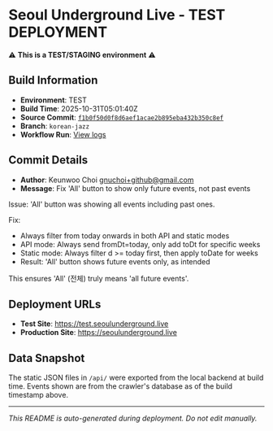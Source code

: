 # Seoul Underground Live - TEST DEPLOYMENT

⚠️ **This is a TEST/STAGING environment** ⚠️

## Build Information

- **Environment**: TEST
- **Build Time**: 2025-10-31T05:01:40Z
- **Source Commit**: [`f1b0f50d0f8d6aef1acae2b895eba432b350c8ef`](https://github.com/keunwoochoi/seoulunderground.live/commit/f1b0f50d0f8d6aef1acae2b895eba432b350c8ef)
- **Branch**: `korean-jazz`
- **Workflow Run**: [View logs](https://github.com/keunwoochoi/seoulunderground.live/actions/runs/18963207100)

## Commit Details

- **Author**: Keunwoo Choi <gnuchoi+github@gmail.com>
- **Message**: Fix 'All' button to show only future events, not past events

Issue: 'All' button was showing all events including past ones.

Fix:
- Always filter from today onwards in both API and static modes
- API mode: Always send fromDt=today, only add toDt for specific weeks
- Static mode: Always filter d >= today first, then apply toDate for weeks
- Result: 'All' button shows future events only, as intended

This ensures 'All' (전체) truly means 'all future events'.

## Deployment URLs

- **Test Site**: https://test.seoulunderground.live
- **Production Site**: https://seoulunderground.live

## Data Snapshot

The static JSON files in `/api/` were exported from the local backend at build time.
Events shown are from the crawler's database as of the build timestamp above.

---

*This README is auto-generated during deployment. Do not edit manually.*
